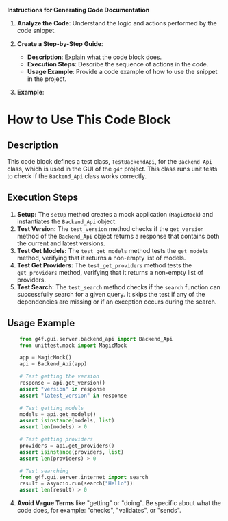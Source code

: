**Instructions for Generating Code Documentation**

1. **Analyze the Code**: Understand the logic and actions performed by the code snippet.

2. **Create a Step-by-Step Guide**:
    - **Description**: Explain what the code block does.
    - **Execution Steps**: Describe the sequence of actions in the code.
    - **Usage Example**: Provide a code example of how to use the snippet in the project.

3. **Example**:

How to Use This Code Block
========================================================================================

Description
-------------------------
This code block defines a test class, `TestBackendApi`, for the `Backend_Api` class, which is used in the GUI of the `g4f` project. This class runs unit tests to check if the `Backend_Api` class works correctly.

Execution Steps
-------------------------
1. **Setup:** The `setUp` method creates a mock application (`MagicMock`) and instantiates the `Backend_Api` object.
2. **Test Version:** The `test_version` method checks if the `get_version` method of the `Backend_Api` object returns a response that contains both the current and latest versions.
3. **Test Get Models:** The `test_get_models` method tests the `get_models` method, verifying that it returns a non-empty list of models.
4. **Test Get Providers:** The `test_get_providers` method tests the `get_providers` method, verifying that it returns a non-empty list of providers.
5. **Test Search:** The `test_search` method checks if the `search` function can successfully search for a given query. It skips the test if any of the dependencies are missing or if an exception occurs during the search.

Usage Example
-------------------------

```python
    from g4f.gui.server.backend_api import Backend_Api
    from unittest.mock import MagicMock

    app = MagicMock()
    api = Backend_Api(app)

    # Test getting the version
    response = api.get_version()
    assert "version" in response
    assert "latest_version" in response

    # Test getting models
    models = api.get_models()
    assert isinstance(models, list)
    assert len(models) > 0

    # Test getting providers
    providers = api.get_providers()
    assert isinstance(providers, list)
    assert len(providers) > 0

    # Test searching
    from g4f.gui.server.internet import search
    result = asyncio.run(search("Hello"))
    assert len(result) > 0
```

4. **Avoid Vague Terms** like "getting" or "doing". Be specific about what the code does, for example: "checks", "validates", or "sends".